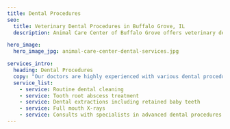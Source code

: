 ```yaml
---
title: Dental Procedures
seo:
  title: Veterinary Dental Procedures in Buffalo Grove, IL
  description: Animal Care Center of Buffalo Grove offers veterinary dental procedures including routine cleaning, tooth abscess treatment, extractions, X-rays & surgery.

hero_image:
  hero_image_jpg: animal-care-center-dental-services.jpg

services_intro:
  heading: Dental Procedures
  copy: "Our doctors are highly experienced with various dental procedures, X-rays and extractions. We also have the benefit of close collaboration with dental specialists from Barrington Animal Hospital. Our doctors are well-versed in performing:"
  service_list:
    - service: Routine dental cleaning
    - service: Tooth root abscess treatment
    - service: Dental extractions including retained baby teeth
    - service: Full mouth X-rays
    - service: Consults with specialists in advanced dental procedures such as root canals, braces, mandibular fracture repair and more
---
```

